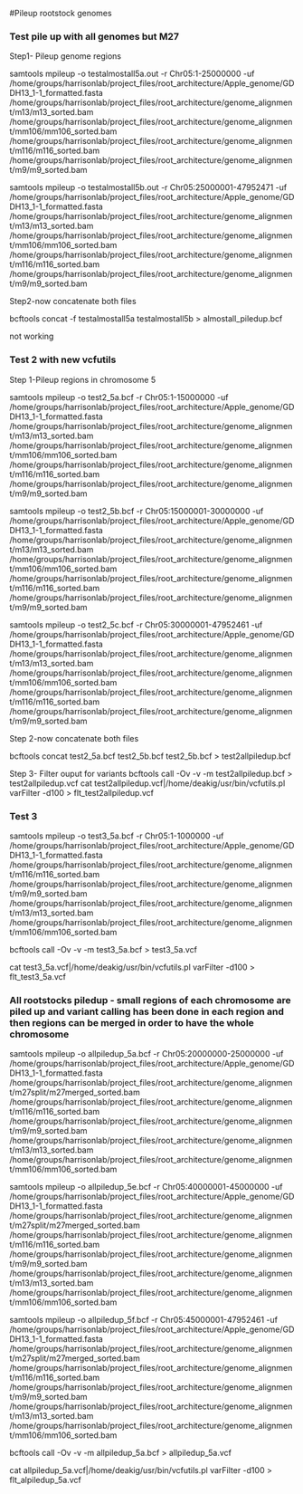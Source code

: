 #Pileup rootstock genomes

### Test pile up with all genomes but M27
Step1- Pileup genome regions

samtools mpileup -o testalmostall5a.out -r Chr05:1-25000000 -uf /home/groups/harrisonlab/project_files/root_architecture/Apple_genome/GDDH13_1-1_formatted.fasta /home/groups/harrisonlab/project_files/root_architecture/genome_alignment/m13/m13_sorted.bam
/home/groups/harrisonlab/project_files/root_architecture/genome_alignment/mm106/mm106_sorted.bam /home/groups/harrisonlab/project_files/root_architecture/genome_alignment/m116/m116_sorted.bam /home/groups/harrisonlab/project_files/root_architecture/genome_alignment/m9/m9_sorted.bam

samtools mpileup -o testalmostall5b.out -r Chr05:25000001-47952471 -uf /home/groups/harrisonlab/project_files/root_architecture/Apple_genome/GDDH13_1-1_formatted.fasta /home/groups/harrisonlab/project_files/root_architecture/genome_alignment/m13/m13_sorted.bam
/home/groups/harrisonlab/project_files/root_architecture/genome_alignment/mm106/mm106_sorted.bam /home/groups/harrisonlab/project_files/root_architecture/genome_alignment/m116/m116_sorted.bam /home/groups/harrisonlab/project_files/root_architecture/genome_alignment/m9/m9_sorted.bam

Step2-now concatenate both files

bcftools concat -f testalmostall5a testalmostall5b > almostall_piledup.bcf

not working

### Test 2 with new vcfutils

Step 1-Pileup regions in chromosome 5

samtools mpileup -o test2_5a.bcf -r Chr05:1-15000000 -uf /home/groups/harrisonlab/project_files/root_architecture/Apple_genome/GDDH13_1-1_formatted.fasta /home/groups/harrisonlab/project_files/root_architecture/genome_alignment/m13/m13_sorted.bam /home/groups/harrisonlab/project_files/root_architecture/genome_alignment/mm106/mm106_sorted.bam /home/groups/harrisonlab/project_files/root_architecture/genome_alignment/m116/m116_sorted.bam /home/groups/harrisonlab/project_files/root_architecture/genome_alignment/m9/m9_sorted.bam

samtools mpileup -o test2_5b.bcf -r Chr05:15000001-30000000 -uf /home/groups/harrisonlab/project_files/root_architecture/Apple_genome/GDDH13_1-1_formatted.fasta /home/groups/harrisonlab/project_files/root_architecture/genome_alignment/m13/m13_sorted.bam
/home/groups/harrisonlab/project_files/root_architecture/genome_alignment/mm106/mm106_sorted.bam /home/groups/harrisonlab/project_files/root_architecture/genome_alignment/m116/m116_sorted.bam /home/groups/harrisonlab/project_files/root_architecture/genome_alignment/m9/m9_sorted.bam

samtools mpileup -o test2_5c.bcf -r Chr05:30000001-47952461 -uf /home/groups/harrisonlab/project_files/root_architecture/Apple_genome/GDDH13_1-1_formatted.fasta /home/groups/harrisonlab/project_files/root_architecture/genome_alignment/m13/m13_sorted.bam
/home/groups/harrisonlab/project_files/root_architecture/genome_alignment/mm106/mm106_sorted.bam /home/groups/harrisonlab/project_files/root_architecture/genome_alignment/m116/m116_sorted.bam /home/groups/harrisonlab/project_files/root_architecture/genome_alignment/m9/m9_sorted.bam

Step 2-now concatenate both files

bcftools concat test2_5a.bcf test2_5b.bcf test2_5b.bcf > test2allpiledup.bcf

Step 3- Filter ouput for variants
bcftools call -Ov -v -m test2allpiledup.bcf > test2allpiledup.vcf
cat test2allpiledup.vcf|/home/deakig/usr/bin/vcfutils.pl varFilter -d100 > flt_test2allpiledup.vcf

### Test 3

samtools mpileup -o test3_5a.bcf -r Chr05:1-1000000 -uf
/home/groups/harrisonlab/project_files/root_architecture/Apple_genome/GDDH13_1-1_formatted.fasta
/home/groups/harrisonlab/project_files/root_architecture/genome_alignment/m116/m116_sorted.bam
/home/groups/harrisonlab/project_files/root_architecture/genome_alignment/m9/m9_sorted.bam
/home/groups/harrisonlab/project_files/root_architecture/genome_alignment/m13/m13_sorted.bam
/home/groups/harrisonlab/project_files/root_architecture/genome_alignment/mm106/mm106_sorted.bam

bcftools call -Ov -v -m test3_5a.bcf > test3_5a.vcf

cat test3_5a.vcf|/home/deakig/usr/bin/vcfutils.pl varFilter -d100 > flt_test3_5a.vcf


### All rootstocks piledup - small regions of each chromosome are piled up and variant calling has been done in each region and then regions can be merged in order to have the whole chromosome

samtools mpileup -o allpiledup_5a.bcf -r Chr05:20000000-25000000 -uf /home/groups/harrisonlab/project_files/root_architecture/Apple_genome/GDDH13_1-1_formatted.fasta
/home/groups/harrisonlab/project_files/root_architecture/genome_alignment/m27split/m27merged_sorted.bam
/home/groups/harrisonlab/project_files/root_architecture/genome_alignment/m116/m116_sorted.bam
/home/groups/harrisonlab/project_files/root_architecture/genome_alignment/m9/m9_sorted.bam
/home/groups/harrisonlab/project_files/root_architecture/genome_alignment/m13/m13_sorted.bam
/home/groups/harrisonlab/project_files/root_architecture/genome_alignment/mm106/mm106_sorted.bam


samtools mpileup -o allpiledup_5e.bcf -r Chr05:40000001-45000000 -uf /home/groups/harrisonlab/project_files/root_architecture/Apple_genome/GDDH13_1-1_formatted.fasta
/home/groups/harrisonlab/project_files/root_architecture/genome_alignment/m27split/m27merged_sorted.bam
/home/groups/harrisonlab/project_files/root_architecture/genome_alignment/m116/m116_sorted.bam
/home/groups/harrisonlab/project_files/root_architecture/genome_alignment/m9/m9_sorted.bam
/home/groups/harrisonlab/project_files/root_architecture/genome_alignment/m13/m13_sorted.bam
/home/groups/harrisonlab/project_files/root_architecture/genome_alignment/mm106/mm106_sorted.bam

samtools mpileup -o allpiledup_5f.bcf -r Chr05:45000001-47952461 -uf
/home/groups/harrisonlab/project_files/root_architecture/Apple_genome/GDDH13_1-1_formatted.fasta
/home/groups/harrisonlab/project_files/root_architecture/genome_alignment/m27split/m27merged_sorted.bam
/home/groups/harrisonlab/project_files/root_architecture/genome_alignment/m116/m116_sorted.bam
/home/groups/harrisonlab/project_files/root_architecture/genome_alignment/m9/m9_sorted.bam
/home/groups/harrisonlab/project_files/root_architecture/genome_alignment/m13/m13_sorted.bam
/home/groups/harrisonlab/project_files/root_architecture/genome_alignment/mm106/mm106_sorted.bam


bcftools call -Ov -v -m allpiledup_5a.bcf > allpiledup_5a.vcf

cat allpiledup_5a.vcf|/home/deakig/usr/bin/vcfutils.pl varFilter -d100 > flt_alpiledup_5a.vcf
